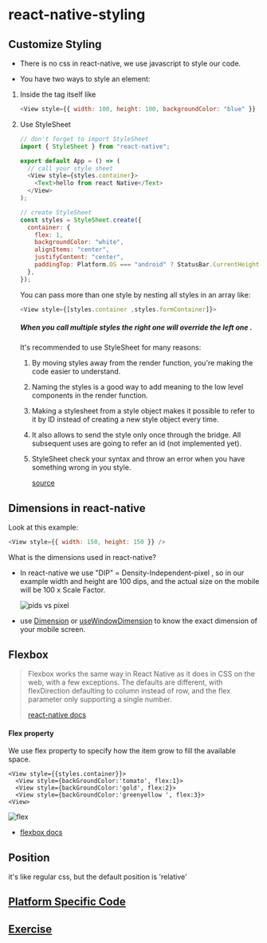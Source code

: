 # react-native-styling

## Customize Styling

- There is no css in react-native, we use javascript to style our code.

- You have two ways to style an element:

1. Inside the tag itself like

   ```javascript
   <View style={{ width: 100, height: 100, backgroundColor: "blue" }} />
   ```

2. Use StyleSheet

   ```javascript
   // don't forget to import StyleSheet
   import { StyleSheet } from "react-native";

   export default App = () => (
     // call your style sheet
     <View style={styles.container}>
       <Text>hello from react Native</Text>
     </View>
   );

   // create StyleSheet
   const styles = StyleSheet.create({
     container: {
       flex: 1,
       backgroundColor: "white",
       alignItems: "center",
       justifyContent: "center",
       paddingTop: Platform.OS === "android" ? StatusBar.CurrentHeight : 0,
     },
   });
   ```

   You can pass more than one style by nesting all styles in an array like:

   ```javascript
   <View style={[styles.container ,styles.formContainer]}>
   ```

   ##### When you call multiple styles the right one will override the left one .

   It's recommended to use StyleSheet for many reasons:

   1. By moving styles away from the render function, you're making the code easier to understand.

   2. Naming the styles is a good way to add meaning to the low level components in the render function.

   3. Making a stylesheet from a style object makes it possible to refer to it by ID instead of creating a new style object every time.

   4. It also allows to send the style only once through the bridge. All subsequent uses are going to refer an id (not implemented yet).
   
   5. StyleSheet check your syntax and throw an error when you have something wrong in you style.

      [source](https://stackoverflow.com/questions/38958888/react-native-what-is-the-benefit-of-using-stylesheet-vs-a-plain-object#:~:text=Performance%3A,only%20once%20through%20the%20bridge.)

## Dimensions in react-native

Look at this example:

```javascript
<View style={{ width: 150, height: 150 }} />
```

What is the dimensions used in react-native?

- In react-native we use "DIP" = Density-Independent-pixel , so in our example width and height are 100 dips, and the actual size on the mobile will be 100 x Scale Factor.

  ![pids vs pixel](https://i.ibb.co/4t3Thsg/Annotation-2020-07-20-192607.png)

- use [Dimension](https://reactnative.dev/docs/dimensions) or [useWindowDimension](https://reactnative.dev/docs/usewindowdimensions) to know the exact dimension of your mobile screen.

## Flexbox

> Flexbox works the same way in React Native as it does in CSS on the web, with a few exceptions. The defaults are different, with flexDirection defaulting to column instead of row, and the flex parameter only supporting a single number.
>
> [react-native docs](https://reactnative.dev/docs/flexbox)

#### Flex property

We use flex property to specify how the item grow to fill the available space.

```
<View style={{styles.container}}>
  <View style={backGroundColor:'tomato', flex:1}>
  <View style={backGroundColor:'gold', flex:2}>
  <View style={backGroundColor:'greenyellow ', flex:3}>
<View>
```

![flex](https://cdn-images-1.medium.com/max/800/1*PhCFmO5tYX_sZSyCd4vO3w.png)

- [flexbox docs](https://reactnative.dev/docs/flexbox)

## Position

it's like regular css, but the default position is 'relative'

## [Platform Specific Code](https://reactnative.dev/docs/platform-specific-code)

## [Exercise](https://programmingwithmosh.com/wp-content/uploads/2020/05/Layout-Exercises.pdf)
